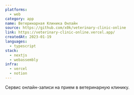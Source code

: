 ```yaml
---
platforms:
  - web
category: app
name: Ветеринарная Клиника Онлайн
source: https://github.com/x0k/veterinary-clinic-online
link: https://veterinary-clinic-online.vercel.app/
createdAt: 2023-01-19
languages:
  - typescript
stack:
  - nextjs
  - webassembly
infra:
  - vercel
  - notion
---
```

Сервис онлайн-записи на прием в ветеринарную клинику.
